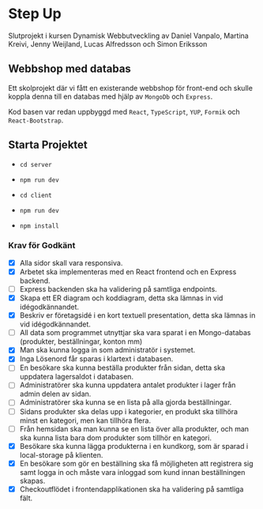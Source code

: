# Step Up

Slutprojekt i kursen Dynamisk Webbutveckling av Daniel Vanpalo, Martina Kreivi, Jenny Weijland, Lucas Alfredsson och Simon Eriksson

## Webbshop med databas

Ett skolprojekt där vi fått en existerande webbshop för front-end och skulle koppla denna till en databas med hjälp av `MongoDb` och `Express`.

Kod basen var redan uppbyggd med `React`, `TypeScript`, `YUP`, `Formik` och `React-Bootstrap`.

## Starta Projektet

- `cd server`
- `npm run dev`

- `cd client`
- `npm run dev`
- `npm install`

### Krav för Godkänt

- [x] Alla sidor skall vara responsiva.
- [x] Arbetet ska implementeras med en React frontend och en Express backend.
- [ ] Express backenden ska ha validering på samtliga endpoints.
- [x] Skapa ett ER diagram och koddiagram, detta ska lämnas in vid idégodkännandet.
- [x] Beskriv er företagsidé i en kort textuell presentation, detta ska lämnas in vid idégodkännandet.
- [ ] All data som programmet utnyttjar ska vara sparat i en Mongo-databas (produkter, beställningar, konton mm)
- [x] Man ska kunna logga in som administratör i systemet.
- [x] Inga Lösenord får sparas i klartext i databasen.
- [ ] En besökare ska kunna beställa produkter från sidan, detta ska uppdatera lagersaldot i databasen.
- [ ] Administratörer ska kunna uppdatera antalet produkter i lager från admin delen av sidan.
- [ ] Administratörer ska kunna se en lista på alla gjorda beställningar.
- [ ] Sidans produkter ska delas upp i kategorier, en produkt ska tillhöra minst en kategori, men kan tillhöra flera.
- [ ] Från hemsidan ska man kunna se en lista över alla produkter, och man ska kunna lista bara dom produkter som tillhör en kategori.
- [x] Besökare ska kunna lägga produkterna i en kundkorg, som är sparad i local-storage på klienten.
- [x] En besökare som gör en beställning ska få möjligheten att registrera sig samt logga in och måste vara inloggad som kund innan beställningen skapas.
- [x] Checkoutflödet i frontendapplikationen ska ha validering på samtliga fält.
